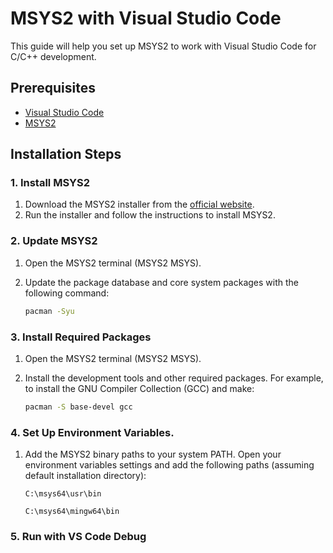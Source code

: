 # MSYS2 with Visual Studio Code

This guide will help you set up MSYS2 to work with Visual Studio Code for C/C++ development.

## Prerequisites

-   [Visual Studio Code](https://code.visualstudio.com/)
-   [MSYS2](https://www.msys2.org/)

## Installation Steps

### 1. Install MSYS2

1. Download the MSYS2 installer from the [official website](https://www.msys2.org/).
2. Run the installer and follow the instructions to install MSYS2.

### 2. Update MSYS2

1. Open the MSYS2 terminal (MSYS2 MSYS).

2. Update the package database and core system packages with the following command:

    ```sh
    pacman -Syu
    ```

### 3. Install Required Packages

1. Open the MSYS2 terminal (MSYS2 MSYS).

2. Install the development tools and other required packages. For example, to install the GNU Compiler Collection (GCC) and make:

    ```sh
    pacman -S base-devel gcc
    ```

### 4. Set Up Environment Variables.

1. Add the MSYS2 binary paths to your system PATH. Open your environment variables settings and add the following paths (assuming default installation directory):

    ```
    C:\msys64\usr\bin
    ```

    ```
    C:\msys64\mingw64\bin
    ```

### 5. Run with VS Code Debug
